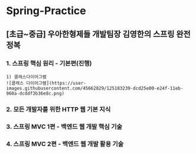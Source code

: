 # Spring-Practice
 ## [초급~중급] 우아한형제들 개발팀장 김영한의 스프링 완전 정복
   ### 1. 스프링 핵심 원리 - 기본편(진행)
    1) 클래스다이어그램 
    ![클래스 다이어그램](https://user-images.githubusercontent.com/45662829/125183239-dcd25e00-e24f-11eb-960a-dcddf3b36e8c.png)
   
   

   
   ### 2. 모든 개발자를 위한 HTTP 웹 기본 지식
   ### 3. 스프링 MVC 1편 - 백엔드 웹 개발 핵심 기술
   ### 4. 스프링 MVC 2편 - 백엔드 웹 개발 활용 기술

